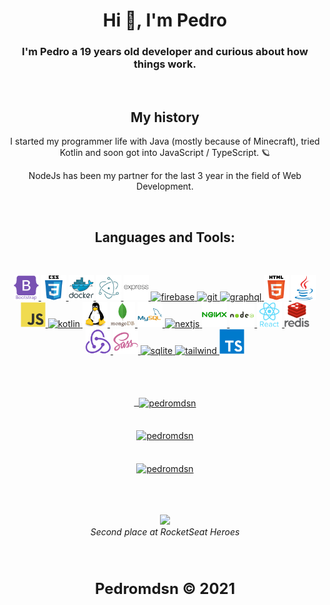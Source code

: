 <h1 align="center">Hi 👋, I'm Pedro</h1>
<h3 align="center">I'm Pedro a 19 years old developer and curious about how things work.</h3>
<br />
<h2 align="center">My history</h2>
<p align="center">
    I started my programmer life with Java (mostly because of Minecraft), tried Kotlin and soon got into JavaScript / TypeScript. 🪐
</p>
<p align="center">
    NodeJs has been my partner for the last 3 year in the field of Web Development.
</p>
<br />
<h2 align="center">Languages and Tools:</h2>
<br />
<p align="center">
    <a href="https://www.gnu.org/software/bash/" target="_blank"> <img src="https://raw.githubusercontent.com/devicons/devicon/master/icons/bootstrap/bootstrap-plain-wordmark.svg" alt="bootstrap" width="40" height="40" /> </a>
    <a href="https://www.w3schools.com/css/" target="_blank"> <img src="https://raw.githubusercontent.com/devicons/devicon/master/icons/css3/css3-original-wordmark.svg" alt="css3" width="40" height="40" /> </a>
    <a href="https://www.docker.com/" target="_blank"> <img src="https://raw.githubusercontent.com/devicons/devicon/master/icons/docker/docker-original-wordmark.svg" alt="docker" width="40" height="40" /> </a>
    <a href="https://www.electronjs.org" target="_blank"> <img src="https://raw.githubusercontent.com/devicons/devicon/master/icons/electron/electron-original.svg" alt="electron" width="40" height="40" /> </a>
    <a href="https://expressjs.com" target="_blank"> <img src="https://raw.githubusercontent.com/devicons/devicon/master/icons/express/express-original-wordmark.svg" alt="express" width="40" height="40" /> </a>
    <a href="https://firebase.google.com/" target="_blank"> <img src="https://www.vectorlogo.zone/logos/firebase/firebase-icon.svg" alt="firebase" width="40" height="40" /> </a>
    <a href="https://git-scm.com/" target="_blank"> <img src="https://www.vectorlogo.zone/logos/git-scm/git-scm-icon.svg" alt="git" width="40" height="40" /> </a>
    <a href="https://graphql.org" target="_blank"> <img src="https://www.vectorlogo.zone/logos/graphql/graphql-icon.svg" alt="graphql" width="40" height="40" /> </a>
    <a href="https://www.w3.org/html/" target="_blank"> <img src="https://raw.githubusercontent.com/devicons/devicon/master/icons/html5/html5-original-wordmark.svg" alt="html5" width="40" height="40" /> </a>
    <a href="https://www.java.com" target="_blank"> <img src="https://raw.githubusercontent.com/devicons/devicon/master/icons/java/java-original.svg" alt="java" width="40" height="40" /> </a>
    <a href="https://developer.mozilla.org/en-US/docs/Web/JavaScript" target="_blank">
        <img src="https://raw.githubusercontent.com/devicons/devicon/master/icons/javascript/javascript-original.svg" alt="javascript" width="40" height="40" />
    </a>
    <a href="https://kotlinlang.org" target="_blank"> <img src="https://www.vectorlogo.zone/logos/kotlinlang/kotlinlang-icon.svg" alt="kotlin" width="40" height="40" /> </a>
    <a href="https://www.linux.org/" target="_blank"> <img src="https://raw.githubusercontent.com/devicons/devicon/master/icons/linux/linux-original.svg" alt="linux" width="40" height="40" /> </a>
    <a href="https://www.mongodb.com/" target="_blank"> <img src="https://raw.githubusercontent.com/devicons/devicon/master/icons/mongodb/mongodb-original-wordmark.svg" alt="mongodb" width="40" height="40" /> </a>
    <a href="https://www.mysql.com/" target="_blank"> <img src="https://raw.githubusercontent.com/devicons/devicon/master/icons/mysql/mysql-original-wordmark.svg" alt="mysql" width="40" height="40" /> </a>
    <a href="https://nextjs.org/" target="_blank"> <img src="https://cdn.worldvectorlogo.com/logos/nextjs-3.svg" alt="nextjs" width="40" height="40" /> </a>
    <a href="https://www.nginx.com" target="_blank"> <img src="https://raw.githubusercontent.com/devicons/devicon/master/icons/nginx/nginx-original.svg" alt="nginx" width="40" height="40" /> </a>
    <a href="https://nodejs.org" target="_blank"> <img src="https://raw.githubusercontent.com/devicons/devicon/master/icons/nodejs/nodejs-original-wordmark.svg" alt="nodejs" width="40" height="40" /> </a>
    <a href="https://reactjs.org/" target="_blank"> <img src="https://raw.githubusercontent.com/devicons/devicon/master/icons/react/react-original-wordmark.svg" alt="react" width="40" height="40" /> </a>
    <a href="https://redis.io" target="_blank"> <img src="https://raw.githubusercontent.com/devicons/devicon/master/icons/redis/redis-original-wordmark.svg" alt="redis" width="40" height="40" /> </a>
    <a href="https://redux.js.org" target="_blank"> <img src="https://raw.githubusercontent.com/devicons/devicon/master/icons/redux/redux-original.svg" alt="redux" width="40" height="40" /> </a>
    <a href="https://sass-lang.com" target="_blank"> <img src="https://raw.githubusercontent.com/devicons/devicon/master/icons/sass/sass-original.svg" alt="sass" width="40" height="40" /> </a>
    <a href="https://www.sqlite.org/" target="_blank"> <img src="https://www.vectorlogo.zone/logos/sqlite/sqlite-icon.svg" alt="sqlite" width="40" height="40" /> </a>
    <a href="https://tailwindcss.com/" target="_blank"> <img src="https://www.vectorlogo.zone/logos/tailwindcss/tailwindcss-icon.svg" alt="tailwind" width="40" height="40" /> </a>
    <a href="https://www.typescriptlang.org/" target="_blank"> <img src="https://raw.githubusercontent.com/devicons/devicon/master/icons/typescript/typescript-original.svg" alt="typescript" width="40" height="40" /> </a>
    <br />
    <br />
    <br />
    <br />
    <a href="https://www.pedromdsn.com/">
        <div align="center">
            &nbsp;
            <img align="center" src="https://stats.pedromdsn.com/api?username=pedromdsn&show_icons=true&locale=en&theme=prussian&include_all_commits=true&count_private=true" alt="pedromdsn" />
        </div>
    </a>
    <br />
    <br />
    <a href="https://www.pedromdsn.com/">
        <div align="center"><img align="center" src="http://github-readme-streak-stats.herokuapp.com?user=Pedromdsn&theme=prussian&hide_border=true&date_format=j%20M%5B%20Y%5D" alt="pedromdsn" /></div>
    </a>
    <br />
    <br />
    <a href="https://www.pedromdsn.com/">
        <div align="center"><img align="center" src="https://github-readme-stats.vercel.app/api/top-langs?username=pedromdsn&show_icons=true&locale=en&layout=compact&theme=prussian" alt="pedromdsn" /></div>
    </a>
    <br />
    <br />
    <br />
</p>

<div align="center">
    <img width="400px" src="https://media.discordapp.net/attachments/816405381055381544/937905105657815060/heroes-jan-2022.png?width=478&height=478" />
    <div>
        <i>Second place at RocketSeat Heroes</i>
    </div>
    <br />
    <br />
    <br />
    <br />
    <div align="center">
        <strong>
            <font size="+2" style="font">
                Pedromdsn © 2021
            </font>
        </strong>
    </div>
    <br />
    <br />
    <br />
</div>
